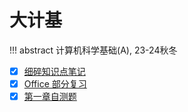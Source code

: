 # 大计基

!!! abstract
    计算机科学基础(A), 23-24秋冬

- [x] [细碎知识点笔记](cs/fundamental/note.md)
- [x] [Office 部分复习](office.md) 
- [x] [第一章自测题](cs/fundamental/test.md) 